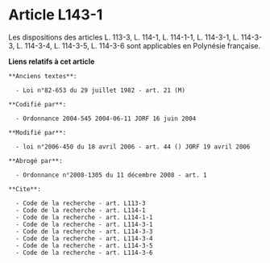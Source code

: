# Article L143-1

Les dispositions des articles L. 113-3, L. 114-1, L. 114-1-1, L. 114-3-1, L. 114-3-3, L. 114-3-4, L. 114-3-5, L. 114-3-6 sont
applicables en Polynésie française.

**Liens relatifs à cet article**

	**Anciens textes**:

	  - Loi n°82-653 du 29 juillet 1982 - art. 21 (M)

	**Codifié par**:

	  - Ordonnance 2004-545 2004-06-11 JORF 16 juin 2004

	**Modifié par**:

	  - loi n°2006-450 du 18 avril 2006 - art. 44 () JORF 19 avril 2006

	**Abrogé par**:

	  - Ordonnance n°2008-1305 du 11 décembre 2008 - art. 1

	**Cite**:

	  - Code de la recherche - art. L113-3
	  - Code de la recherche - art. L114-1
	  - Code de la recherche - art. L114-1-1
	  - Code de la recherche - art. L114-3-1
	  - Code de la recherche - art. L114-3-3
	  - Code de la recherche - art. L114-3-4
	  - Code de la recherche - art. L114-3-5
	  - Code de la recherche - art. L114-3-6
